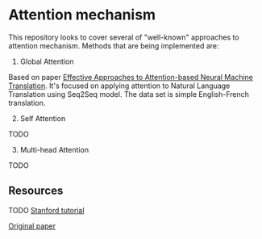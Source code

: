 # Attention mechanism
This repository looks to cover several of "well-known" approaches to attention mechanism. Methods that are being implemented are:

1. Global Attention

Based on paper [Effective Approaches to Attention-based Neural Machine Translation](https://arxiv.org/abs/1508.04025). It's focused on applying attention to Natural Language Translation using Seq2Seq model. The data set is simple English-French translation. 

2. Self Attention

TODO

3. Multi-head Attention

TODO

## Resources

TODO
[Stanford tutorial](http://nlp.seas.harvard.edu/2018/04/03/attention.html)

[Original paper](https://arxiv.org/abs/1706.03762)

